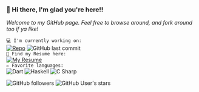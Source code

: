 ### 👋 Hi there, I'm glad you're here!! 

<!--### My name is Ian McLerran, and I'm glad you're here!-->

_Welcome to my GitHub page. Feel free to browse around, and fork around too if ya like!_

`💻 I'm currently working on:`<br>
[![Repo](https://img.shields.io/badge/Repo-Projectile%20Inferno-orange?style=flat)](https://github.com/imclerran/projectile-inferno)
![GitHub last commit](https://img.shields.io/github/last-commit/imclerran/projectile-inferno)
<br>
`📝 Find my Resume here:`
<br>
[![My Resume](https://img.shields.io/badge/Resume-Download-blue?style=flat&link=https://www.dropbox.com/s/ylg918qc67kuype/Resume.pdf?dl=1)](https://www.dropbox.com/s/ylg918qc67kuype/Resume.pdf?dl=1)
<br>
`✏️ Favorite languages:`
<br>
![Dart](https://img.shields.io/badge/-Dart-blue?logo=dart)
![Haskell](https://img.shields.io/badge/-Haskell-purple?logo=haskell)
![C Sharp](https://img.shields.io/badge/-C%20Sharp-brightgreen?logo=csharp)

![GitHub followers](https://img.shields.io/github/followers/imclerran?style=social)
![GitHub User's stars](https://img.shields.io/github/stars/imclerran?style=social)



<!--
**imclerran/imclerran** is a ✨ _special_ ✨ repository because its `README.md` (this file) appears on your GitHub profile.

Here are some ideas to get you started:

- 🔭 I’m currently working on refactoring and updating my Projectile Inferno project.
- 🌱 I’m currently learning ...
- 👯 I’m looking to collaborate on ...
- 🤔 I’m looking for help with ...
- 💬 Ask me about ...
- 📫 How to reach me: ...
- 😄 Pronouns: ...
- ⚡ Fun fact: ...


[![My Resume](https://img.shields.io/badge/Resume-Download-blue?style=for-the-badge&link=https://www.dropbox.com/s/ylg918qc67kuype/Resume.pdf?dl=1)](https://www.dropbox.com/s/ylg918qc67kuype/Resume.pdf?dl=1)
-->

